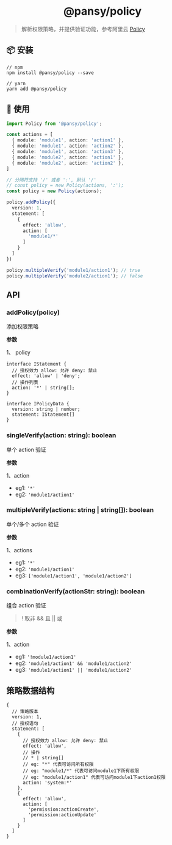 <h1 align="center">@pansy/policy</h1>

> 解析权限策略，并提供验证功能，参考阿里云 [Policy](https://help.aliyun.com/document_detail/28664.html?spm=a2c8b.12215508该.policylist.2.ff466253ERVmtX)

## 📦 安装

```
// npm
npm install @pansy/policy --save

// yarn
yarn add @pansy/policy

```

## 🔨 使用

```ts
import Policy from '@pansy/policy';

const actions = [
  { module: 'module1', action: 'action1' },
  { module: 'module1', action: 'action2' },
  { module: 'module1', action: 'action3' },
  { module: 'module2', action: 'action1' },
  { module: 'module2', action: 'action2' },
]

// 分隔符支持 '/' 或者 ':', 默认 '/'
// const policy = new Policy(actions, ':');
const policy = new Policy(actions);

policy.addPolicy({
  version: 1,
  statement: [
    {
      effect: 'allow',
      action: [
        'module1/*'
      ]
    }
  ]
})

policy.multipleVerify('module1/action1'); // true
policy.multipleVerify('module2/action1'); // false

```

## API

### addPolicy(policy)

添加权限策略

**参数**

1、 policy

```
interface IStatement {
  // 授权效力 allow: 允许 deny: 禁止
  effect: 'allow' | 'deny';
  // 操作列表
  action: '*' | string[];
}

interface IPolicyData {
  version: string | number;
  statement: IStatement[]
}
```

### singleVerify(action: string): boolean

单个 action 验证

**参数**

1、action

- eg1: `'*'`
- eg2: `'module1/action1'`

### multipleVerify(actions: string | string[]): boolean

单个/多个 action 验证

**参数**

1、actions

- eg1: `'*'`
- eg2: `'module1/action1'`
- eg3: `['module1/action1', 'module1/action2']`

### combinationVerify(actionStr: string): boolean

组合 action 验证

> ! 取非 && 且 || 或

**参数**

1、action

- eg1: `'!module1/action1'`
- eg2: `'module1/action1' && 'module1/action2'`
- eg3: `'module1/action1' || 'module1/action2'`

## 策略数据结构

```
{
  // 策略版本
  version: 1,
  // 授权语句
  statement: [
    {
      // 授权效力 allow: 允许 deny: 禁止
      effect: 'allow',
      // 操作
      // * | string[]
      // eg: "*" 代表可访问所有权限
      // eg: "module1/*" 代表可访问module1下所有权限
      // eg: "module1/action1" 代表可访问module1下action1权限
      action: 'system:*'
    },
    {
      effect: 'allow',
      action: [
        'permission:actionCreate',
        'permission:actionUpdate'
      ]
    }
  ]
}

```
